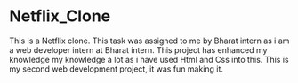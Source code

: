 # Netflix_Clone
This is a Netflix clone. This task was assigned to me by Bharat intern as i am a web developer intern at Bharat intern. This project has enhanced my knowledge my knowledge a lot as i have used Html and Css into this. This is my second web development project, it was fun making it.
